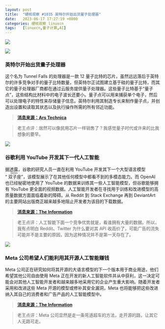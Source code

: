 ```yaml
---
layout: post
title:	"硬核观察 #1035 英特尔开始出货量子处理器"
date:	2023-06-17 17:27:19 +0800 
categories:	硬核观察 linuxcn 
tags:	[linuxcn,量子计算,AI]
---
```



![](/Asserts/Images//attachment/album/202306/17/172557t4bj44ea1u2nun2l.jpg)


![](/Asserts/Images//attachment/album/202306/17/172606uhcra3yag9igiycf.jpg)


### 英特尔开始出货量子处理器


这个名为 Tunnel Falls 的处理器是一款 12 量子比特的芯片，虽然远远落后于英特尔的许多竞争对手的量子比特数量，但英特尔正试图建立基于硅的量子比特，而其它的量子处理器厂商都在通过云服务提供量子处理器。这些量子比特基于“量子点”，这些结构比材料中的电子波长还要小。量子点可以用来捕获单个电子，然后可以处理电子的特性来存储量子信息。英特尔利用其制造专长来制作量子点，并创造出设置和读取其状态以及执行操作所需的所有邻近功能。



> 
> **[消息来源：Ars Technica](https://arstechnica.com/science/2023/06/intel-to-start-shipping-a-quantum-processor/)**
> 
> 
> 



> 
> 老王点评：居然可以像民用芯片一样销售了？我感觉量子时代或许来的比我想象的要早。
> 
> 
> 


![](/Asserts/Images//attachment/album/202306/17/172633ry9titqt9hhtih73.jpg)


### 谷歌利用 YouTube 开发其下一代人工智能


据透露，谷歌的研究人员一直在利用 YouTube 开发其下一个大型语言模型 “<ruby> 双子座 <rt>  Gemini </rt></ruby>”，该模型展示了在其他任何模型中都看不到的多模态能力。而 OpenAI 也已经秘密地使用了 YouTube 的数据来训练其一些人工智能模型，但谷歌能够拥有 YouTube 更全面的视频数据。人工智能开发者在寻找用于训练和改进模型的高质量数据方面面临着新的障碍。从 Reddit 到 Stack Exchange 再到 DeviantArt 的主要网站出版商正越来越多地阻止开发者为该目的下载数据。



> 
> **[消息来源：The Information](https://www.theinformation.com/articles/why-youtube-could-give-google-an-edge-in-ai)**
> 
> 
> 



> 
> 老王点评：人工智能下面一个竞争优势就是，看谁拥有大量的数据。所以，我有点明白 Reddit、Twitter 为什么要对其 API 收高价了，可能广告的流失可能并不是主要的原因，因为这种情况并不是第一天存在了。
> 
> 
> 


![](/Asserts/Images//attachment/album/202306/17/172656p1wpwp0xz6w1311l.jpg)


### Meta 公司希望人们能利用其开源人工智能赚钱


Meta 公司正在研究如何将其开源的大语言模型的下一个版本用于商业用途，他们希望其他公司自由使用 Meta 正在开发的新人工智能软件并从中获利，这一决定可能会对其他人工智能开发者和越来越多地采用它的企业产生重大影响。随着开发者采用和改进这些 Meta 开源的模型或修补其安全漏洞，Meta 也将能够把这些改进纳入其自己的消费者和广告产品的人工智能模型中。



> 
> **[消息来源：The Information](https://www.theinformation.com/articles/meta-wants-companies-to-make-money-off-its-open-source-ai-in-challenge-to-google)**
> 
> 
> 



> 
> 老王点评：Meta 公司显然是走一条弯道超车的方法，走开源的路，让其它人无路可走。
> 
> 
>
